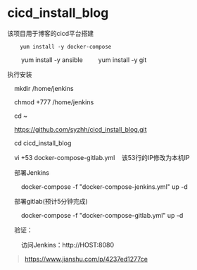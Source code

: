 # cicd_install_blog
该项目用于博客的cicd平台搭建

        yum install -y docker-compose
        yum install -y ansible
        yum install -y git

执行安装

    mkdir /home/jenkins

    chmod +777 /home/jenkins

    cd ~

    https://github.com/syzhh/cicd_install_blog.git

    cd cicd_install_blog

    vi +53 docker-compose-gitlab.yml    该53行的IP修改为本机IP

    部署Jenkins

        docker-compose -f "docker-compose-jenkins.yml" up -d     

    部署gitlab(预计5分钟完成)

        docker-compose -f "docker-compose-gitlab.yml" up -d

    验证：

        访问Jenkins：http://HOST:8080

> https://www.jianshu.com/p/4237ed1277ce
